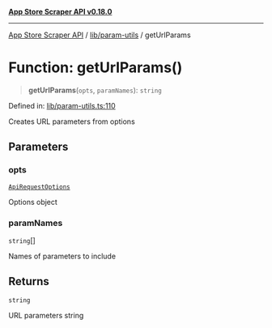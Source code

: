 [**App Store Scraper API v0.18.0**](../../../README.md)

***

[App Store Scraper API](../../../modules.md) / [lib/param-utils](../README.md) / getUrlParams

# Function: getUrlParams()

> **getUrlParams**(`opts`, `paramNames`): `string`

Defined in: [lib/param-utils.ts:110](https://github.com/facundoolano/app-store-scraper/blob/113d925388ad33c5af9077ca637c241f2bf7e574/lib/param-utils.ts#L110)

Creates URL parameters from options

## Parameters

### opts

[`ApiRequestOptions`](../interfaces/ApiRequestOptions.md)

Options object

### paramNames

`string`[]

Names of parameters to include

## Returns

`string`

URL parameters string
